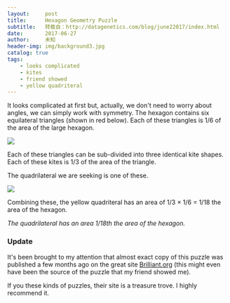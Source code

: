 ```yaml
---
layout:     post
title:      Hexagon Geometry Puzzle
subtitle:   转载自：http://datagenetics.com/blog/june22017/index.html
date:       2017-06-27
author:     未知
header-img: img/background3.jpg
catalog: true
tags:
    - looks complicated
    - kites
    - friend showed
    - yellow quadriteral
---
```


It looks complicated at first but, actually, we don't need to worry about angles, we can simply work with symmetry. The hexagon contains six equilateral triangles (shown in red below). Each of these triangles is 1/6 of the area of the large hexagon.

![](http://datagenetics.com/blog/june22017/p1.png)


Each of these triangles can be sub-divided into three identical kite shapes. Each of these kites is 1/3 of the area of the triangle.

The quadrilateral we are seeking is one of these.

![](http://datagenetics.com/blog/june22017/p2.png)


Combining these, the yellow quadriteral has an area of 1/3 × 1/6 = 1/18 the area of the hexagon.

*The quadrilateral has an area 1/18th the area of the hexagon.*

### Update

It's been brought to my attention that almost exact copy of this puzzle was published a few months ago on the great site [Brilliant.org](https://brilliant.org/weekly-problems/2017-02-13/basic/?p=5) (this might even have been the source of the puzzle that my friend showed me).

If you these kinds of puzzles, their site is a treasure trove. I highly recommend it.
